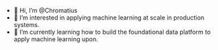 - 👋 Hi, I’m @Chromatius
- 👀 I’m interested in applying machine learning at scale in production systems.
- 🌱 I’m currently learning how to build the foundational data platform to apply machine learning upon.

